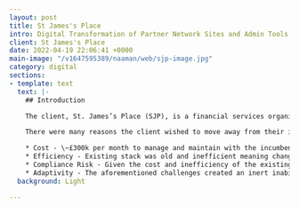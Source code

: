 ```yaml
---
layout: post
title: St James's Place
intro: Digital Transformation of Partner Network Sites and Admin Tools
client: St James's Place
date: 2022-04-19 22:06:41 +0000
main-image: "/v1647595389/naaman/web/sjp-image.jpg"
category: digital
sections:
- template: text
  text: |-
    ## Introduction

    The client, St. James’s Place (SJP), is a financial services organisation with a network of 3,000+ financial advisers (partners) in the UK and Asia, each with a centrally managed website. Our mission was to migrate the existing partner network from the incumbent agency to a new tech ecosystem.

    There were many reasons the client wished to move away from their incumbent agency, including but not limited to four key pain points:

    * Cost - \~£300k per month to manage and maintain with the incumbent
    * Efficiency - Existing stack was old and inefficient meaning change was cumbersome, expensive, and the technical debt was mountainous
    * Compliance Risk - Given the cost and inefficiency of the existing stack the risk of non-compliance with FCA regulations was a growing concern, and some minor breaches had the client nervous
    * Adaptivity - The aforementioned challenges created an inert inability for SJP to respond and adapt to market changes, user needs and service requirements of partners.
  background: Light

---
```

